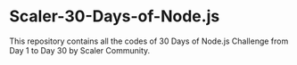# Scaler-30-Days-of-Node.js
This repository contains all the codes of 30 Days of Node.js Challenge from Day 1 to Day 30 by Scaler Community.
